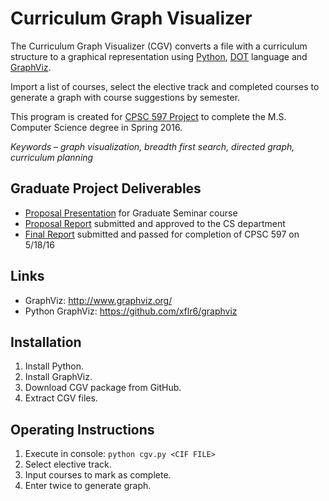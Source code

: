 # Curriculum Graph Visualizer

The Curriculum Graph Visualizer (CGV) converts a file with a curriculum structure to a graphical representation using [Python](https://www.python.org/), [DOT](http://www.graphviz.org/doc/info/lang.html) language and [GraphViz](http://www.graphviz.org/).

Import a list of courses, select the elective track and completed courses to generate a graph with course suggestions by semester.

This program is created for [CPSC 597 Project](http://www.fullerton.edu/ecs/cs/_resources/pdf/CS_ProjGuidelines.pdf) to complete the M.S. Computer Science degree in Spring 2016.

*Keywords – graph visualization, breadth first search, directed graph, curriculum planning*

## Graduate Project Deliverables
* [Proposal Presentation](https://github.com/danaoira/Curriculum-Graph-Visualizer/blob/master/proposal/Proposal%20Presentation.pptx?raw=true) for Graduate Seminar course
* [Proposal Report](https://github.com/danaoira/Curriculum-Graph-Visualizer/blob/master/proposal/Proposal%20Report.pdf) submitted and approved to the CS department
* [Final Report](https://github.com/danaoira/CurriculumGraphVisualizer/blob/master/deliverables/Final%20Report.pdf) submitted and passed for completion of CPSC 597 on 5/18/16

## Links
* GraphViz: http://www.graphviz.org/
* Python GraphViz: https://github.com/xflr6/graphviz

## Installation

1. Install Python.
2. Install GraphViz.
3. Download CGV package from GitHub.
4. Extract CGV files.

## Operating Instructions

1. Execute in console: `python cgv.py <CIF FILE>`
2. Select elective track.
3. Input courses to mark as complete.
4. Enter twice to generate graph.
